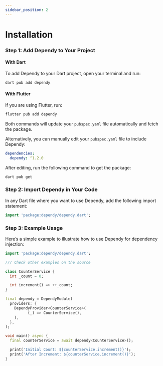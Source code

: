 ```yaml
---
sidebar_position: 2
---
```


# Installation

### Step 1: Add Dependy to Your Project

#### With Dart

To add Dependy to your Dart project, open your terminal and run:

```bash
dart pub add dependy
```

#### With Flutter

If you are using Flutter, run:

```bash
flutter pub add dependy
```

Both commands will update your `pubspec.yaml` file automatically and fetch the package.

Alternatively, you can manually edit your `pubspec.yaml` file to include Dependy:

```yaml
dependencies:
  dependy: ^1.2.0
```

After editing, run the following command to get the package:

```bash
dart pub get
```

### Step 2: Import Dependy in Your Code

In any Dart file where you want to use Dependy, add the following import statement:

```dart
import 'package:dependy/dependy.dart';
```

### Step 3: Example Usage

Here’s a simple example to illustrate how to use Dependy for dependency injection:

```dart
import 'package:dependy/dependy.dart';

/// Check other examples on the source

class CounterService {
  int _count = 0;

  int increment() => ++_count;
}

final dependy = DependyModule(
  providers: {
    DependyProvider<CounterService>(
          (_) => CounterService(),
    ),
  },
);

void main() async {
  final counterService = await dependy<CounterService>();

  print('Initial Count: ${counterService.increment()}');
  print('After Increment: ${counterService.increment()}');
}
```

